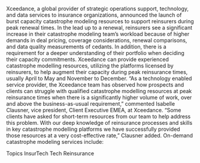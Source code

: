 Xceedance, a global provider of strategic operations support, technology, and data services to insurance organizations, announced the launch of burst capacity catastrophe modeling resources to support reinsurers during peak renewal times.
In the lead up to a renewal, reinsurers see a significant increase in their catastrophe modeling team’s workload because of higher demands in deal pricing, coverage considerations, renewal comparisons, and data quality measurements of cedants. In addition, there is a requirement for a deeper understanding of their portfolio when deciding their capacity commitments.
Xceedance can provide experienced catastrophe modelling resources, utilizing the platforms licensed by reinsurers, to help augment their capacity during peak reinsurance times, usually April to May and November to December.
“As a technology enabled service provider, the Xceedance team has observed how prospects and clients can struggle with qualified catastrophe modelling resources at peak reinsurance times when there is a significantly higher volume of work, over and above the business-as-usual requirement,” commented Isabelle Clausner, vice president, Client Executive EMEA, at Xceedance.
“Some clients have asked for short-term resources from our team to help address this problem. With our deep knowledge of reinsurance processes and skills in key catastrophe modelling platforms we have successfully provided those resources at a very cost-effective rate,” Clausner added.
On-demand catastrophe modeling services include:

Topics
InsurTech
Tech
Reinsurance
